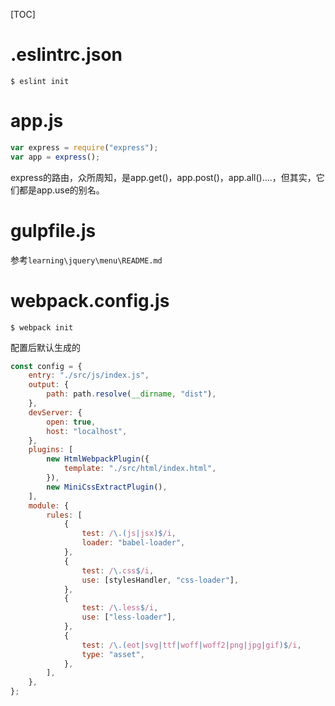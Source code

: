 
[TOC]

# .eslintrc.json
```shell
$ eslint init
```

# app.js
```javascript
var express = require("express");
var app = express();
```

express的路由，众所周知，是app.get()，app.post()，app.all()....，但其实，它们都是app.use的别名。


# gulpfile.js
参考`learning\jquery\menu\README.md`

# webpack.config.js

```shell
$ webpack init
```

配置后默认生成的
```jsx
const config = {
    entry: "./src/js/index.js",
    output: {
        path: path.resolve(__dirname, "dist"),
    },
    devServer: {
        open: true,
        host: "localhost",
    },
    plugins: [
        new HtmlWebpackPlugin({
            template: "./src/html/index.html",
        }),
        new MiniCssExtractPlugin(),
    ],
    module: {
        rules: [
            {
                test: /\.(js|jsx)$/i,
                loader: "babel-loader",
            },
            {
                test: /\.css$/i,
                use: [stylesHandler, "css-loader"],
            },
            {
                test: /\.less$/i,
                use: ["less-loader"],
            },
            {
                test: /\.(eot|svg|ttf|woff|woff2|png|jpg|gif)$/i,
                type: "asset",
            },
        ],
    },
};
```
